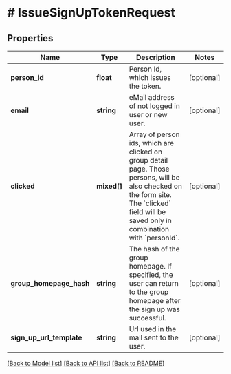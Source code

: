 # # IssueSignUpTokenRequest

## Properties

Name | Type | Description | Notes
------------ | ------------- | ------------- | -------------
**person_id** | **float** | Person Id, which issues the token. | [optional]
**email** | **string** | eMail address of not logged in user or new user. | [optional]
**clicked** | **mixed[]** | Array of person ids, which are clicked on group detail page. Those persons, will be also checked on the form site. The &#x60;clicked&#x60; field will be saved only in combination with &#x60;personId&#x60;. | [optional]
**group_homepage_hash** | **string** | The hash of the group homepage. If specified, the user can return to the group homepage after the sign up was successful. | [optional]
**sign_up_url_template** | **string** | Url used in the mail sent to the user. | [optional]

[[Back to Model list]](../../README.md#models) [[Back to API list]](../../README.md#endpoints) [[Back to README]](../../README.md)
